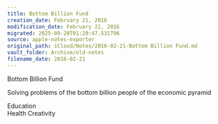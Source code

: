 ```yaml
---
title: Bottom Billion Fund
creation_date: February 21, 2016
modification_date: February 21, 2016
migrated: 2025-09-20T01:29:47.531796
source: apple-notes-exporter
original_path: iCloud/Notes/2016-02-21-Bottom Billion Fund.md
vault_folder: Archive/old-notes
filename_date: 2016-02-21
---
```



Bottom Billion Fund 

Solving problems of the bottom billion people of the economic pyramid 

Education  
Health 
Creativity 

